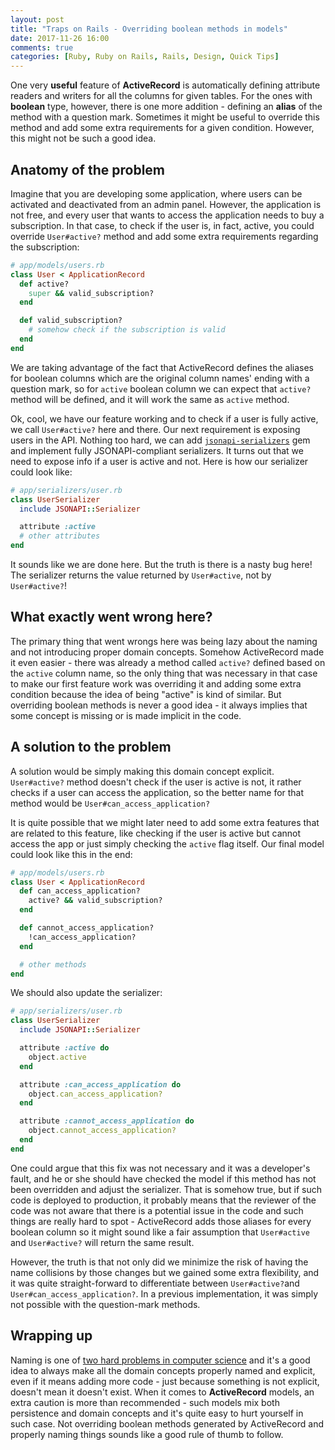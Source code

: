 ```yaml
---
layout: post
title: "Traps on Rails - Overriding boolean methods in models"
date: 2017-11-26 16:00
comments: true
categories: [Ruby, Ruby on Rails, Rails, Design, Quick Tips]
---
```


One very **useful** feature of **ActiveRecord** is automatically defining attribute readers and writers for all the columns for given tables. For the ones with **boolean** type, however, there is one more addition - defining an **alias** of the method with a question mark. Sometimes it might be useful to override this method and add some extra requirements for a given condition. However, this might not be such a good idea.

<!--more-->

## Anatomy of the problem

Imagine that you are developing some application, where users can be activated and deactivated from an admin panel. However, the application is not free, and every user that wants to access the application needs to buy a subscription. In that case, to check if the user is, in fact, active, you could override `User#active?` method and add some extra requirements regarding the subscription:

``` rb
# app/models/users.rb
class User < ApplicationRecord
  def active?
    super && valid_subscription?
  end

  def valid_subscription?
    # somehow check if the subscription is valid
  end
end
```

We are taking advantage of the fact that ActiveRecord defines the aliases for boolean columns which are the original column names' ending with a question mark, so for `active` boolean column we can expect that `active?` method will be defined, and it will work the same as `active` method.

Ok, cool, we have our feature working and to check if a user is fully active, we call `User#active?` here and there. Our next requirement is exposing users in the API. Nothing too hard, we can add <a href="https://github.com/fotinakis/jsonapi-serializers">`jsonapi-serializers`</a> gem and implement fully JSONAPI-compliant serializers. It turns out that we need to expose info if a user is active and not. Here is how our serializer could look like:

``` rb
# app/serializers/user.rb
class UserSerializer
  include JSONAPI::Serializer

  attribute :active
  # other attributes
end
```

It sounds like we are done here. But the truth is there is a nasty bug here! The serializer returns the value returned by `User#active`, not by `User#active?`!

## What exactly went wrong here?

The primary thing that went wrongs here was being lazy about the naming and not introducing proper domain concepts. Somehow ActiveRecord made it even easier - there was already a method called `active?` defined based on the `active` column name, so the only thing that was necessary in that case to make our first feature work was overriding it and adding some extra condition because the idea of being "active" is kind of similar. But overriding boolean methods is never a good idea - it always implies that some concept is missing or is made implicit in the code.

## A solution to the problem

A solution would be simply making this domain concept explicit. `User#active?` method doesn't check if the user is active is not, it rather checks if a user can access the application, so the better name for that method would be `User#can_access_application?`

It is quite possible that we might later need to add some extra features that are related to this feature, like checking if the user is active but cannot access the app or just simply checking the `active` flag itself. Our final model could look like this in the end:

``` rb
# app/models/users.rb
class User < ApplicationRecord
  def can_access_application?
    active? && valid_subscription?
  end

  def cannot_access_application?
    !can_access_application?
  end

  # other methods
end
```

We should also update the serializer:

``` rb
# app/serializers/user.rb
class UserSerializer
  include JSONAPI::Serializer

  attribute :active do
    object.active
  end

  attribute :can_access_application do
    object.can_access_application?
  end

  attribute :cannot_access_application do
    object.cannot_access_application?
  end
end
```

One could argue that this fix was not necessary and it was a developer's fault, and he or she should have checked the model if this method has not been overridden and adjust the serializer. That is somehow true, but if such code is deployed to production, it probably means that the reviewer of the code was not aware that there is a potential issue in the code and such things are really hard to spot - ActiveRecord adds those aliases for every boolean column so it might sound like a fair assumption that `User#active` and `User#active?` will return the same result.

However, the truth is that not only did we minimize the risk of having the name collisions by those changes but we gained some extra flexibility, and it was quite straight-forward to differentiate between `User#active?`and `User#can_access_application?`. In a previous implementation, it was simply not possible with the question-mark methods.


## Wrapping up

Naming is one of <a href="https://martinfowler.com/bliki/TwoHardThings.html" target="_blank">two hard problems in computer science</a> and it's a good idea to always make all the domain concepts properly named and explicit, even if it means adding more code - just because something is not explicit, doesn't mean it doesn't exist. When it comes to **ActiveRecord** models, an extra caution is more than recommended - such models mix both persistence and domain concepts and it's quite easy to hurt yourself in such case. Not overriding boolean methods generated by ActiveRecord and properly naming things sounds like a good rule of thumb to follow.
